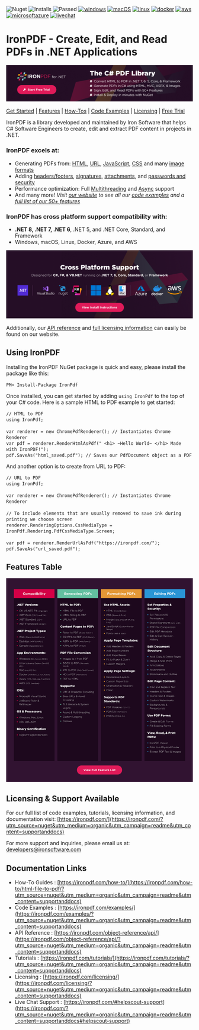 ![Nuget](https://img.shields.io/nuget/v/IronPdf?color=informational&label=latest)  ![Installs](https://img.shields.io/nuget/dt/IronPdf?color=informational&label=installs&logo=nuget)  ![Passed](https://img.shields.io/badge/build-%20%E2%9C%93%203158%20tests%20passed%20(0%20failed)%20-107C10?logo=visualstudio)  [![windows](https://img.shields.io/badge/%E2%80%8E%20-%20%E2%9C%93-107C10?logo=windows)](https://ironpdf.com/docs/questions/installation/?utm_source=nuget&utm_medium=organic&utm_campaign=readme&utm_content=topshield) [![macOS](https://img.shields.io/badge/%E2%80%8E%20-%20%E2%9C%93-107C10?logo=apple)](https://ironpdf.com/docs/questions/macos/?utm_source=nuget&utm_medium=organic&utm_campaign=readme&utm_content=topshield) [![linux](https://img.shields.io/badge/%E2%80%8E%20-%20%E2%9C%93-107C10?logo=linux&logoColor=white)](https://ironpdf.com/docs/questions/linux/?utm_source=nuget&utm_medium=organic&utm_campaign=readme&utm_content=topshield) [![docker](https://img.shields.io/badge/%E2%80%8E%20-%20%E2%9C%93-107C10?logo=docker&logoColor=white)](https://ironpdf.com/docs/questions/docker-linux/?utm_source=nuget&utm_medium=organic&utm_campaign=readme&utm_content=topshield) [![aws](https://img.shields.io/badge/%E2%80%8E%20-%20%E2%9C%93-107C10?logo=amazonaws)](https://ironpdf.com/docs/questions/creating-pdfs-csharp-amazon-aws-lambda/?utm_source=nuget&utm_medium=organic&utm_campaign=readme&utm_content=topshield) [![microsoftazure](https://img.shields.io/badge/%E2%80%8E%20-%20%E2%9C%93-107C10?logo=microsoftazure)](https://ironpdf.com/docs/questions/azure/?utm_source=nuget&utm_medium=organic&utm_campaign=readme&utm_content=topshield) [![livechat](https://img.shields.io/badge/Live%20Chat:-24/5-purple?logo=googlechat&logoColor=white)](https://ironpdf.com/?utm_source=nuget&utm_medium=organic&utm_campaign=readme&utm_content=topshield#helpscout-support)

# IronPDF - Create, Edit, and Read PDFs in .NET Applications


[![IronPDF NuGet Trial Banner Image](https://raw.githubusercontent.com/iron-software/iron-nuget-assets/main/IronPDF-readme/nuget-trial-banner-large.png)](https://ironpdf.com/?utm_source=nuget&utm_medium=organic&utm_campaign=readme&utm_content=topbanner#trial-license)

[Get Started](https://ironpdf.com/docs/?utm_source=nuget&utm_medium=organic&utm_campaign=readme&utm_content=navigation) | [Features](https://ironpdf.com/features/?utm_source=nuget&utm_medium=organic&utm_campaign=readme&utm_content=navigation) | [How-Tos](https://ironpdf.com/how-to/html-file-to-pdf/?utm_source=nuget&utm_medium=organic&utm_campaign=readme&utm_content=navigation) | [Code Examples](https://ironpdf.com/examples/using-html-to-create-a-pdf/?utm_source=nuget&utm_medium=organic&utm_campaign=readme&utm_content=navigation) | [Licensing](https://ironpdf.com/licensing/?utm_source=nuget&utm_medium=organic&utm_campaign=readme&utm_content=navigation) | [Free Trial](https://ironpdf.com/docs/?utm_source=nuget&utm_medium=organic&utm_campaign=readme&utm_content=navigation#trial-license)

IronPDF is a library developed and maintained by Iron Software that helps C# Software Engineers to create, edit and extract PDF content in projects in .NET.

 

### IronPDF excels at: 
 - Generating PDFs from: [HTML](https://ironpdf.com/examples/using-html-to-create-a-pdf/?utm_source=nuget&utm_medium=organic&utm_campaign=readme&utm_content=featureslist), [URL](https://ironpdf.com/examples/converting-a-url-to-a-pdf/?utm_source=nuget&utm_medium=organic&utm_campaign=readme&utm_content=featureslist), [JavaScript](https://ironpdf.com/examples/javascript-html-to-pdf/?utm_source=nuget&utm_medium=organic&utm_campaign=readme&utm_content=featureslist), [CSS](https://ironpdf.com/docs/questions/base-urls/?utm_source=nuget&utm_medium=organic&utm_campaign=readme&utm_content=featureslist) and many [image formats](https://ironpdf.com/examples/image-to-pdf/?utm_source=nuget&utm_medium=organic&utm_campaign=readme&utm_content=featureslist)
 -  Adding [headers/footers](https://ironpdf.com/examples/headers-and-footers/?utm_source=nuget&utm_medium=organic&utm_campaign=readme&utm_content=featureslist), [signatures](https://ironpdf.com/examples/digitally-sign-a-pdf/?utm_source=nuget&utm_medium=organic&utm_campaign=readme&utm_content=featureslist), [attachments](https://ironpdf.com/examples/csharp-add-attachment-to-pdf/?utm_source=nuget&utm_medium=organic&utm_campaign=readme&utm_content=featureslist), and [passwords and security](https://ironpdf.com/examples/security-and-metadata/?utm_source=nuget&utm_medium=organic&utm_campaign=readme&utm_content=featureslist)
 - Performance optimization: Full [Multithreading](https://ironpdf.com/examples/threading/?utm_source=nuget&utm_medium=organic&utm_campaign=readme&utm_content=featureslist) and [Async](https://ironpdf.com/examples/async/?utm_source=nuget&utm_medium=organic&utm_campaign=readme&utm_content=featureslist) support
 - And many more! *Visit [our website](https://ironpdf.com/?utm_source=nuget&utm_medium=organic&utm_campaign=readme&utm_content=featureslist) to see all our [code examples](https://ironpdf.com/examples/using-html-to-create-a-pdf/?utm_source=nuget&utm_medium=organic&utm_campaign=readme&utm_content=featureslist) and a [full list of our 50+ features](https://ironpdf.com/features/?utm_source=nuget&utm_medium=organic&utm_campaign=readme&utm_content=featureslist)*

### IronPDF has cross platform support compatibility with:
- **.NET 8, .NET 7, .NET 6**, .NET 5, and .NET Core, Standard, and Framework
- Windows, macOS, Linux, Docker, Azure, and AWS

[![IronPDF Cross Platform Compatibility Support Image](https://raw.githubusercontent.com/iron-software/iron-nuget-assets/main/IronPDF-readme/cross-platform-compatibility.png)](https://ironpdf.com/docs/?utm_source=nuget&utm_medium=organic&utm_campaign=readme&utm_content=crossplatformbanner)


Additionally, our [API reference](https://ironpdf.com/object-reference/api/?utm_source=nuget&utm_medium=organic&utm_campaign=readme&utm_content=featureslist) and [full licensing information](https://ironpdf.com/licensing/?utm_source=nuget&utm_medium=organic&utm_campaign=readme&utm_content=featureslist#trial-license) can easily be found on our website.

## Using IronPDF

Installing the IronPDF NuGet package is quick and easy, please install the package like this:
```
PM> Install-Package IronPdf
```
Once installed, you can get started by adding `using IronPdf` to the top of your C# code. Here is a sample HTML to PDF example to get started:
```
// HTML to PDF
using IronPdf;

var renderer = new ChromePdfRenderer(); // Instantiates Chrome Renderer
var pdf = renderer.RenderHtmlAsPdf(" <h1> ~Hello World~ </h1> Made with IronPDF!");
pdf.SaveAs("html_saved.pdf"); // Saves our PdfDocument object as a PDF
```
And another option is to create from URL to PDF:
```
// URL to PDF
using IronPdf;

var renderer = new ChromePdfRenderer(); // Instantiates Chrome Renderer

// To include elements that are usually removed to save ink during printing we choose screen
renderer.RenderingOptions.CssMediaType = IronPdf.Rendering.PdfCssMediaType.Screen;

var pdf = renderer.RenderUrlAsPdf("https://ironpdf.com/");
pdf.SaveAs("url_saved.pdf");
```
## Features Table
[![IronPDF Features](https://raw.githubusercontent.com/iron-software/iron-nuget-assets/main/IronPDF-readme/features-table.png)](https://ironpdf.com/features/?utm_source=nuget&utm_medium=organic&utm_campaign=readme&utm_content=featuresbanner)

## Licensing & Support Available
For our full list of code examples, tutorials, licensing information, and documentation visit: [https://ironpdf.com/](https://ironpdf.com/?utm_source=nuget&utm_medium=organic&utm_campaign=readme&utm_content=supportanddocs)

For more support and inquiries, please email us at: developers@ironsoftware.com

## Documentation Links

-   How-To Guides : [https://ironpdf.com/how-to/](https://ironpdf.com/how-to/html-file-to-pdf/?utm_source=nuget&utm_medium=organic&utm_campaign=readme&utm_content=supportanddocs)
-   Code Examples : [https://ironpdf.com/examples/](https://ironpdf.com/examples/?utm_source=nuget&utm_medium=organic&utm_campaign=readme&utm_content=supportanddocs)
-   API Reference : [https://ironpdf.com/object-reference/api/](https://ironpdf.com/object-reference/api/?utm_source=nuget&utm_medium=organic&utm_campaign=readme&utm_content=supportanddocs)
-   Tutorials : [https://ironpdf.com/tutorials/](https://ironpdf.com/tutorials/?utm_source=nuget&utm_medium=organic&utm_campaign=readme&utm_content=supportanddocs)
-   Licensing : [https://ironpdf.com/licensing/](https://ironpdf.com/licensing/?utm_source=nuget&utm_medium=organic&utm_campaign=readme&utm_content=supportanddocs)
- Live Chat Support : [https://ironpdf.com/#helpscout-support](https://ironpdf.com/?utm_source=nuget&utm_medium=organic&utm_campaign=readme&utm_content=supportanddocs#helpscout-support)
